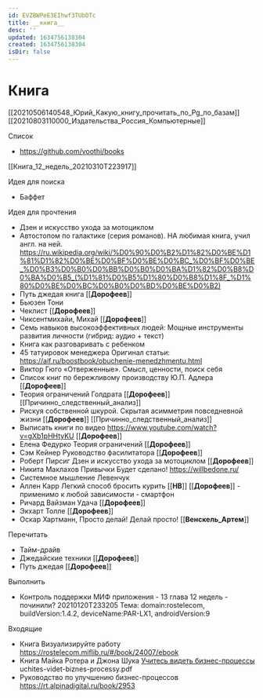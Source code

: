 ```yaml
---
id: EVZBWPeE3EIhwf3TUbDTc
title: __книга__
desc: ''
updated: 1634756138304
created: 1634756138304
isDir: false
---
```

# **Книга**

[[20210506140548_Юрий_Какую_книгу_прочитать_по_Pg_по_базам]]
[[20210803110000_Издательства_Россия_Компьютерные]]

Список

- <https://github.com/voothi/books>

[[Книга_12_недель_20210310T223917]]

Идея для поиска

- Баффет

Идея для прочтения

- Дзен и искусство ухода за мотоциклом
- Автостопом по галактике (серия романов). НА любимая книга, учил англ. на ней. <https://ru.wikipedia.org/wiki/%D0%90%D0%B2%D1%82%D0%BE%D1%81%D1%82%D0%BE%D0%BF%D0%BE%D0%BC_%D0%BF%D0%BE_%D0%B3%D0%B0%D0%BB%D0%B0%D0%BA%D1%82%D0%B8%D0%BA%D0%B5_(%D1%81%D0%B5%D1%80%D0%B8%D1%8F_%D1%80%D0%BE%D0%BC%D0%B0%D0%BD%D0%BE%D0%B2)>
- Путь джедая книга [[__Дорофеев__]]
- Бьюзен Тони
- Чеклист [[__Дорофеев__]] 
- Чиксентмихайи, Михай [[__Дорофеев__]]
- Семь навыков высокоэффективных людей: Мощные инструменты развития личности (гибрид: аудио + текст)
- Книга как разговаривать с ребенком
- 45 татуировок менеджера Оригинал статьи: <https://aif.ru/boostbook/obuchenie-menedzhmentu.html>
- Виктор Гюго «Отверженные». Смысл, ценности, поиск себя
- Список книг по бережливому производству Ю.П. Адлера [[__Дорофеев__]]
- Теория ограничений Голдрата [[__Дорофеев__]] [[Причинно_следственный_анализ]]
- Рискуя собственной шкурой. Скрытая асимметрия повседневной жизни [[__Дорофеев__]] [[Причинно_следственный_анализ]]
- Выписать книги по видео <https://www.youtube.com/watch?v=gXb1pHHtyKU> [[__Дорофеев__]]
- Елена Федурко Теория ограничений [[__Дорофеев__]]
- Сэм Кейнер Руководство фасилитатора [[__Дорофеев__]]
- Роберт Пирсиг Дзен и искусство ухода за мотоциклом [[__Дорофеев__]]
- Никита Маклахов Привычки Будет сделано! <https://willbedone.ru/>
- Системное мышление Левенчук
- Аллен Карр Легкий способ бросить курить [[__НВ__]] [[__Дорофеев__]] - применимо к любой зависимости - смартфон
- Ричард Вайзман Удача [[__Дорофеев__]]
- Экхарт Толле [[__Дорофеев__]]
- Оскар Хартманн, Просто делай! Делай просто! [[__Венскель_Артем__]]

Перечитать

- Тайм-драйв
- Джедайские техники [[__Дорофеев__]]
- Путь джедая [[__Дорофеев__]]

Выполнить

- Контроль поддержки МИФ приложения - 13 глава 12 недель - починили? 20210120T233205 Тема: domain:rostelecom, buildVersion:1.4.2, deviceName:PAR-LX1, androidVersion:9

Входящие

- Книга Визуализируйте работу <https://rostelecom.miflib.ru/#/book/24007/ebook>
- Книга Майка Ротера и Джона Шука [Учитесь видеть бизнес-процессы](https://rt.alpinadigital.ru/book/5152) uchites-videt-biznes-processy.pdf
- Руководство по улучшению бизнес-процессов <https://rt.alpinadigital.ru/book/2953> 

